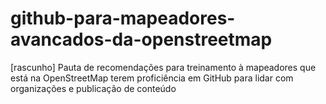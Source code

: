 # github-para-mapeadores-avancados-da-openstreetmap
[rascunho] Pauta de recomendações para treinamento à mapeadores que está na OpenStreetMap terem proficiência em GitHub para lidar com organizações e publicação de conteúdo
